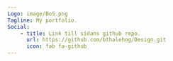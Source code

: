 ```yaml
---
Logo: image/BoS.png
Tagline: My portfolio.
Social:
    - title: Link till sidans github repo.
      url: https://github.com/bthalehog/Design.git
      icon: fab fa-github
---
```

